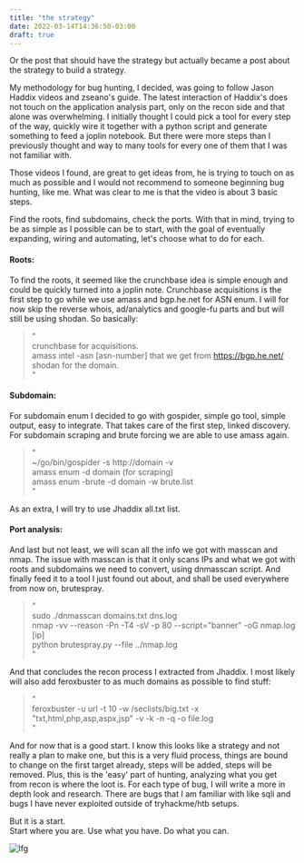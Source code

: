 ```yaml
---
title: "the strategy"
date: 2022-03-14T14:36:50-03:00
draft: true
---
```


Or the post that should have the strategy but actually became a post about the strategy to build a strategy.  

My methodology for bug hunting, I decided, was going to follow Jason Haddix videos and zseano's guide. The latest interaction of Haddix's does not touch on the application analysis part, only on the recon side and that alone was overwhelming. I initially thought I could pick a tool for every step of the way, quickly wire it together with a python script and generate something to feed a joplin notebook. But there were more steps than I previously thought and way to many tools for every one of them that I was not familiar with.  

Those videos I found, are great to get ideas from, he is trying to touch on as much as possible  and I would not recommend to someone beginning bug hunting, like me. What was clear to me is that the video is about 3 basic steps.  

Find the roots, find subdomains, check the ports. With that in mind, trying to be as simple as I possible can be to start, with the goal of eventually expanding, wiring and automating, let's choose what to do for each.  

#### Roots:  

To find the roots, it seemed like the crunchbase idea is simple enough and could be quickly turned into a joplin note. Crunchbase acquisitions is the first step to go while we use amass and bgp.he.net for ASN enum. I will for now skip the reverse whois, ad/analytics and google-fu parts and but will still be using shodan. So basically:  

>"  
> crunchbase for acquisitions.  
> amass intel -asn [asn-number] that we get from https://bgp.he.net/  
> shodan for the domain.  
>"  

#### Subdomain: 

For subdomain enum I decided to go with gospider, simple go tool, simple output, easy to integrate. That takes care of the first step, linked discovery. For subdomain scraping and brute forcing we are able to use amass again.   

>"  
> ~/go/bin/gospider -s http://domain -v  
> amass enum -d domain (for scraping)  
> amass enum -brute -d domain -w brute.list  
>"   

As an extra, I will try to use Jhaddix all.txt list. 

#### Port analysis:

And last but not least, we will scan all the info we got with masscan and nmap. The issue with masscan is that it only scans IPs and what we got with roots and subdomains we need to convert, using  dnmasscan script. And finally feed it to a tool I just found out about, and shall be used everywhere from now on, brutespray.  

>"  
> sudo ./dnmasscan domains.txt dns.log  
> nmap -vv --reason -Pn -T4 -sV -p 80 --script="banner" -oG nmap.log [ip]  
> python brutespray.py --file ../nmap.log  
>"  

And that concludes the recon process I extracted from Jhaddix. I most likely will also add feroxbuster to as much domains as possible to find stuff:

>"  
>feroxbuster -u url -t 10 -w /seclists/big.txt -x "txt,html,php,asp,aspx,jsp" -v -k -n -q -o file.log  
>"  

And for now that is a good start. I know this looks like a strategy and not really a plan to make one, but this is a very fluid process, things are bound to change on the first target already, steps will be added, steps will be removed. Plus, this is the 'easy' part of hunting, analyzing what you get from recon is where the loot is. For each type of bug, I will write a more in depth look and research. There are bugs that I am familiar with like sqli and bugs I have never exploited outside of tryhackme/htb setups.  

But it is a start.    
Start where you are. Use what you have. Do what you can.  

![lfg](/images/lfg.jpeg#center)
